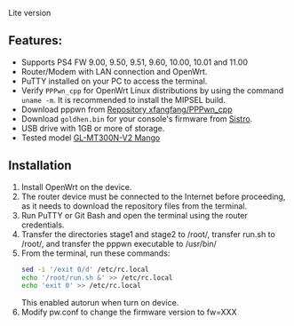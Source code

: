 Lite version

## Features:

- Supports PS4 FW 9.00, 9.50, 9.51, 9.60, 10.00, 10.01 and 11.00
- Router/Modem with LAN connection and OpenWrt.
- PuTTY installed on your PC to access the terminal.
- Verify `PPPwn_cpp` for OpenWrt Linux distributions by using the command `uname -m`. It is recommended to install the MIPSEL build.
- Download pppwn from [Repository xfangfang/PPPwn_cpp](https://nightly.link/xfangfang/PPPwn_cpp/workflows/ci.yaml/main?status=completed)
- Download `goldhen.bin` for your console's firmware from [Sistro](https://github.com/GoldHEN/GoldHEN/releases).
- USB drive with 1GB or more of storage.
- Tested model [GL-MT300N-V2 Mango](https://www.gl-inet.com/products/gl-mt300n-v2/)

## Installation

1. Install OpenWrt on the device.
2. The router device must be connected to the Internet before proceeding, as it needs to download the repository files from the terminal.
3. Run PuTTY or Git Bash and open the terminal using the router credentials.
4. Transfer the directories stage1 and stage2 to /root/, transfer run.sh to /root/, and transfer the pppwn executable to /usr/bin/
5. From the terminal, run these commands:
    ```sh
    sed -i '/exit 0/d' /etc/rc.local
    echo '/root/run.sh &' >> /etc/rc.local
    echo 'exit 0' >> /etc/rc.local
    ```
    This enabled autorun when turn on device.
6. Modify pw.conf to change the firmware version to fw=XXX

